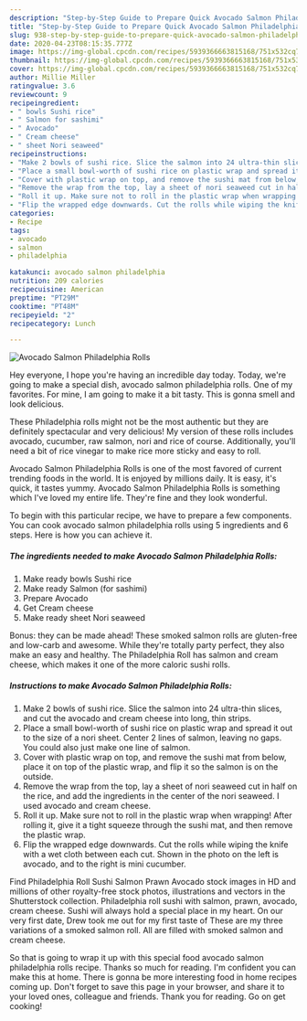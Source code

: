 ```yaml
---
description: "Step-by-Step Guide to Prepare Quick Avocado Salmon Philadelphia Rolls"
title: "Step-by-Step Guide to Prepare Quick Avocado Salmon Philadelphia Rolls"
slug: 938-step-by-step-guide-to-prepare-quick-avocado-salmon-philadelphia-rolls
date: 2020-04-23T08:15:35.777Z
image: https://img-global.cpcdn.com/recipes/5939366663815168/751x532cq70/avocado-salmon-philadelphia-rolls-recipe-main-photo.jpg
thumbnail: https://img-global.cpcdn.com/recipes/5939366663815168/751x532cq70/avocado-salmon-philadelphia-rolls-recipe-main-photo.jpg
cover: https://img-global.cpcdn.com/recipes/5939366663815168/751x532cq70/avocado-salmon-philadelphia-rolls-recipe-main-photo.jpg
author: Millie Miller
ratingvalue: 3.6
reviewcount: 9
recipeingredient:
- " bowls Sushi rice"
- " Salmon for sashimi"
- " Avocado"
- " Cream cheese"
- " sheet Nori seaweed"
recipeinstructions:
- "Make 2 bowls of sushi rice. Slice the salmon into 24 ultra-thin slices, and cut the avocado and cream cheese into long, thin strips."
- "Place a small bowl-worth of sushi rice on plastic wrap and spread it out to the size of a nori sheet. Center 2 lines of salmon, leaving no gaps. You could also just make one line of salmon."
- "Cover with plastic wrap on top, and remove the sushi mat from below, place it on top of the plastic wrap, and flip it so the salmon is on the outside."
- "Remove the wrap from the top, lay a sheet of nori seaweed cut in half on the rice, and add the ingredients in the center of the nori seaweed. I used avocado and cream cheese."
- "Roll it up. Make sure not to roll in the plastic wrap when wrapping! After rolling it, give it a tight squeeze through the sushi mat, and then remove the plastic wrap."
- "Flip the wrapped edge downwards. Cut the rolls while wiping the knife with a wet cloth between each cut. Shown in the photo on the left is avocado, and to the right is mini cucumber."
categories:
- Recipe
tags:
- avocado
- salmon
- philadelphia

katakunci: avocado salmon philadelphia 
nutrition: 209 calories
recipecuisine: American
preptime: "PT29M"
cooktime: "PT48M"
recipeyield: "2"
recipecategory: Lunch

---
```



![Avocado Salmon Philadelphia Rolls](https://img-global.cpcdn.com/recipes/5939366663815168/751x532cq70/avocado-salmon-philadelphia-rolls-recipe-main-photo.jpg)

Hey everyone, I hope you're having an incredible day today. Today, we're going to make a special dish, avocado salmon philadelphia rolls. One of my favorites. For mine, I am going to make it a bit tasty. This is gonna smell and look delicious.

These Philadelphia rolls might not be the most authentic but they are definitely spectacular and very delicious! My version of these rolls includes avocado, cucumber, raw salmon, nori and rice of course. Additionally, you&#39;ll need a bit of rice vinegar to make rice more sticky and easy to roll.

Avocado Salmon Philadelphia Rolls is one of the most favored of current trending foods in the world. It is enjoyed by millions daily. It is easy, it's quick, it tastes yummy. Avocado Salmon Philadelphia Rolls is something which I've loved my entire life. They're fine and they look wonderful.


To begin with this particular recipe, we have to prepare a few components. You can cook avocado salmon philadelphia rolls using 5 ingredients and 6 steps. Here is how you can achieve it.

<!--inarticleads1-->

##### The ingredients needed to make Avocado Salmon Philadelphia Rolls:

1. Make ready  bowls Sushi rice
1. Make ready  Salmon (for sashimi)
1. Prepare  Avocado
1. Get  Cream cheese
1. Make ready  sheet Nori seaweed


Bonus: they can be made ahead! These smoked salmon rolls are gluten-free and low-carb and awesome. While they&#39;re totally party perfect, they also make an easy and healthy. The Philadelphia Roll has salmon and cream cheese, which makes it one of the more caloric sushi rolls. 

<!--inarticleads2-->

##### Instructions to make Avocado Salmon Philadelphia Rolls:

1. Make 2 bowls of sushi rice. Slice the salmon into 24 ultra-thin slices, and cut the avocado and cream cheese into long, thin strips.
1. Place a small bowl-worth of sushi rice on plastic wrap and spread it out to the size of a nori sheet. Center 2 lines of salmon, leaving no gaps. You could also just make one line of salmon.
1. Cover with plastic wrap on top, and remove the sushi mat from below, place it on top of the plastic wrap, and flip it so the salmon is on the outside.
1. Remove the wrap from the top, lay a sheet of nori seaweed cut in half on the rice, and add the ingredients in the center of the nori seaweed. I used avocado and cream cheese.
1. Roll it up. Make sure not to roll in the plastic wrap when wrapping! After rolling it, give it a tight squeeze through the sushi mat, and then remove the plastic wrap.
1. Flip the wrapped edge downwards. Cut the rolls while wiping the knife with a wet cloth between each cut. Shown in the photo on the left is avocado, and to the right is mini cucumber.


Find Philadelphia Roll Sushi Salmon Prawn Avocado stock images in HD and millions of other royalty-free stock photos, illustrations and vectors in the Shutterstock collection. Philadelphia roll sushi with salmon, prawn, avocado, cream cheese. Sushi will always hold a special place in my heart. On our very first date, Drew took me out for my first taste of These are my three variations of a smoked salmon roll. All are filled with smoked salmon and cream cheese. 

So that is going to wrap it up with this special food avocado salmon philadelphia rolls recipe. Thanks so much for reading. I'm confident you can make this at home. There is gonna be more interesting food in home recipes coming up. Don't forget to save this page in your browser, and share it to your loved ones, colleague and friends. Thank you for reading. Go on get cooking!
